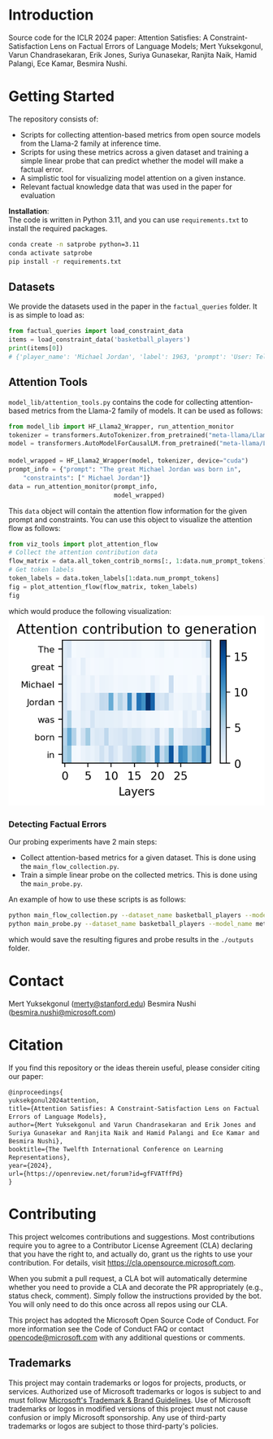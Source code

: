 # Introduction 
Source code for the ICLR 2024 paper: Attention Satisfies: A Constraint-Satisfaction Lens on Factual Errors of Language Models; Mert Yuksekgonul, Varun Chandrasekaran, Erik Jones, Suriya Gunasekar, Ranjita Naik, Hamid Palangi, Ece Kamar, Besmira Nushi.

# Getting Started
The repository consists of:
- Scripts for collecting attention-based metrics from open source models from the Llama-2 family at inference time.
- Scripts for using these metrics across a given dataset and training a simple linear probe that can predict whether the model will make a factual error.
- A simplistic tool for visualizing model attention on a given instance.
- Relevant factual knowledge data that was used in the paper for evaluation

**Installation**:<br>
The code is written in Python 3.11, and you can use `requirements.txt` to install the required packages. 
```bash
conda create -n satprobe python=3.11
conda activate satprobe
pip install -r requirements.txt
```

## Datasets
We provide the datasets used in the paper in the `factual_queries` folder. It is as simple to load as:
```python
from factual_queries import load_constraint_data
items = load_constraint_data('basketball_players')
print(items[0])
# {'player_name': 'Michael Jordan', 'label': 1963, 'prompt': 'User: Tell me the year the basketball player Michael Jordan was born in.\nAssistant: The player was born in', ...
```

## Attention Tools
`model_lib/attention_tools.py` contains the code for collecting attention-based metrics from the Llama-2 family of models. It can be used as follows:
```python
from model_lib import HF_Llama2_Wrapper, run_attention_monitor
tokenizer = transformers.AutoTokenizer.from_pretrained("meta-llama/Llama-2-7b-hf")
model = transformers.AutoModelForCausalLM.from_pretrained("meta-llama/Llama-2-7b-hf", torch_dtype=torch.bfloat16, device_map="cuda")

model_wrapped = HF_Llama2_Wrapper(model, tokenizer, device="cuda")
prompt_info = {"prompt": "The great Michael Jordan was born in",
    "constraints": [" Michael Jordan"]}
data = run_attention_monitor(prompt_info,
                             model_wrapped)
```
This `data` object will contain the attention flow information for the given prompt and constraints. You can use this object to visualize the attention flow as follows:

```python
from viz_tools import plot_attention_flow
# Collect the attention contribution data
flow_matrix = data.all_token_contrib_norms[:, 1:data.num_prompt_tokens].T
# Get token labels 
token_labels = data.token_labels[1:data.num_prompt_tokens]
fig = plot_attention_flow(flow_matrix, token_labels)
fig
```
which would produce the following visualization:
![attention_flow](./assets/sample_jordan.png)

### Detecting Factual Errors
Our probing experiments have 2 main steps:
- Collect attention-based metrics for a given dataset. This is done using the `main_flow_collection.py`.
- Train a simple linear probe on the collected metrics. This is done using the `main_probe.py`.

An example of how to use these scripts is as follows:
```bash
python main_flow_collection.py --dataset_name basketball_players --model_name meta-llama/Llama-2-7b-hf --output_dir ./outputs
python main_probe.py --dataset_name basketball_players --model_name meta-llama/Llama-2-7b-hf --output_dir ./outputs
```
which would save the resulting figures and probe results in the `./outputs` folder.

# Contact
Mert Yuksekgonul (merty@stanford.edu)
Besmira Nushi (besmira.nushi@microsoft.com)

# Citation
If you find this repository or the ideas therein useful, please consider citing our paper:
```
@inproceedings{
yuksekgonul2024attention,
title={Attention Satisfies: A Constraint-Satisfaction Lens on Factual Errors of Language Models},
author={Mert Yuksekgonul and Varun Chandrasekaran and Erik Jones and Suriya Gunasekar and Ranjita Naik and Hamid Palangi and Ece Kamar and Besmira Nushi},
booktitle={The Twelfth International Conference on Learning Representations},
year={2024},
url={https://openreview.net/forum?id=gfFVATffPd}
}
```

# Contributing
This project welcomes contributions and suggestions. Most contributions require you to agree to a Contributor License Agreement (CLA) declaring that you have the right to, and actually do, grant us the rights to use your contribution. For details, visit https://cla.opensource.microsoft.com.

When you submit a pull request, a CLA bot will automatically determine whether you need to provide a CLA and decorate the PR appropriately (e.g., status check, comment). Simply follow the instructions provided by the bot. You will only need to do this once across all repos using our CLA.

This project has adopted the Microsoft Open Source Code of Conduct. For more information see the Code of Conduct FAQ or contact opencode@microsoft.com with any additional questions or comments.

## Trademarks

This project may contain trademarks or logos for projects, products, or services. Authorized use of Microsoft 
trademarks or logos is subject to and must follow 
[Microsoft's Trademark & Brand Guidelines](https://www.microsoft.com/en-us/legal/intellectualproperty/trademarks/usage/general).
Use of Microsoft trademarks or logos in modified versions of this project must not cause confusion or imply Microsoft sponsorship.
Any use of third-party trademarks or logos are subject to those third-party's policies.

